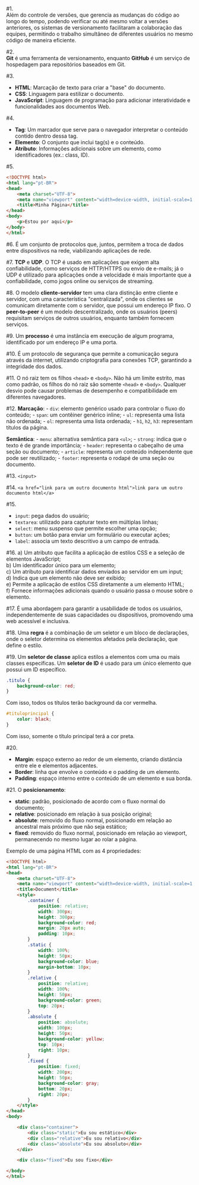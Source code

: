 
#1.  
Além do controle de versões, que gerencia as mudanças do código ao longo do tempo, podendo verificar ou até mesmo voltar a versões anteriores, os sistemas de versionamento facilitaram a colaboração das equipes, permitindo o trabalho simultâneo de diferentes usuários no mesmo código de maneira eficiente.

#2.  
**Git** é uma ferramenta de versionamento, enquanto **GitHub** é um serviço de hospedagem para repositórios baseados em Git.

#3.   
   - **HTML**: Marcação de texto para criar a "base" do documento.
   - **CSS**: Linguagem para estilizar o documento.
   - **JavaScript**: Linguagem de programação para adicionar interatividade e funcionalidades aos documentos Web.

#4.  
   - **Tag**: Um marcador que serve para o navegador interpretar o conteúdo contido dentro dessa tag.
   - **Elemento**: O conjunto que inclui tag(s) e o conteúdo.
   - **Atributo**: Informações adicionais sobre um elemento, como identificadores (ex.: class, ID).

#5. 
   ```html
   <!DOCTYPE html>
   <html lang="pt-BR">
   <head>
       <meta charset="UTF-8">
       <meta name="viewport" content="width=device-width, initial-scale=1.0">
       <title>Minha Página</title>
   </head>
   <body>
       <p>Estou por aqui</p>
   </body>
   </html>
   ```

#6.
É um conjunto de protocolos que, juntos, permitem a troca de dados entre dispositivos na rede, viabilizando aplicações de rede.

#7.
**TCP** e **UDP**. O TCP é usado em aplicações que exigem alta confiabilidade, como serviços de HTTP/HTTPS ou envio de e-mails; já o UDP é utilizado para aplicações onde a velocidade é mais importante que a confiabilidade, como jogos online ou serviços de streaming.

#8.
O modelo **cliente-servidor** tem uma clara distinção entre cliente e servidor, com uma característica "centralizada", onde os clientes se comunicam diretamente com o servidor, que possui um endereço IP fixo. O **peer-to-peer** é um modelo descentralizado, onde os usuários (peers) requisitam serviços de outros usuários, enquanto também fornecem serviços.

#9.
Um **processo** é uma instância em execução de algum programa, identificado por um endereço IP e uma porta.

#10.
É um protocolo de segurança que permite a comunicação segura através da internet, utilizando criptografia para conexões TCP, garantindo a integridade dos dados.

#11.
O nó raiz tem os filhos `<head>` e `<body>`. Não há um limite estrito, mas como padrão, os filhos do nó raiz são somente `<head>` e `<body>`. Qualquer desvio pode causar problemas de desempenho e compatibilidade em diferentes navegadores.

#12.
**Marcação**:
    - `div`: elemento genérico usado para controlar o fluxo do conteúdo;
    - `span`: um contêiner genérico inline;
    - `ul`: representa uma lista não ordenada;
    - `ol`: representa uma lista ordenada;
    - `h1`, `h2`, `h3`: representam títulos da página.

**Semântica**:
    - `menu`: alternativa semântica para `<ul>`;
    - `strong`: indica que o texto é de grande importância;
    - `header`: representa o cabeçalho de uma seção ou documento;
    - `article`: representa um conteúdo independente que pode ser reutilizado;
    - `footer`: representa o rodapé de uma seção ou documento.

#13.
`<input>`

#14.
`<a href="link para um outro documento html">link para um outro documento html</a>`

#15. 
   - `input`: pega dados do usuário;
   - `textarea`: utilizado para capturar texto em múltiplas linhas;
   - `select`: menu suspenso que permite escolher uma opção;
   - `button`: um botão para enviar um formulário ou executar ações;
   - `label`: associa um texto descritivo a um campo de entrada.

#16. 
   a) Um atributo que facilita a aplicação de estilos CSS e a seleção de elementos JavaScript;  
   b) Um identificador único para um elemento;  
   c) Um atributo para identificar dados enviados ao servidor em um input;  
   d) Indica que um elemento não deve ser exibido;  
   e) Permite a aplicação de estilos CSS diretamente a um elemento HTML;  
   f) Fornece informações adicionais quando o usuário passa o mouse sobre o elemento.

#17.
É uma abordagem para garantir a usabilidade de todos os usuários, independentemente de suas capacidades ou dispositivos, promovendo uma web acessível e inclusiva.

#18.
Uma **regra** é a combinação de um seletor e um bloco de declarações, onde o seletor determina os elementos afetados pela declaração, que define o estilo.

#19.
Um **seletor de classe** aplica estilos a elementos com uma ou mais classes específicas. Um **seletor de ID** é usado para um único elemento que possui um ID específico.

   ```css
   .titulo {
       background-color: red;
   }
   ```

   Com isso, todos os títulos terão background da cor vermelha.

   ```css
   #tituloprincipal {
       color: black;
   }
   ```

   Com isso, somente o título principal terá a cor preta.

#20. 
   - **Margin**: espaço externo ao redor de um elemento, criando distância entre ele e elementos adjacentes.
   - **Border**: linha que envolve o conteúdo e o padding de um elemento.
   - **Padding**: espaço interno entre o conteúdo de um elemento e sua borda.

#21.
O **posicionamento**:
   - **static**: padrão, posicionado de acordo com o fluxo normal do documento;
   - **relative**: posicionado em relação à sua posição original;
   - **absolute**: removido do fluxo normal, posicionado em relação ao ancestral mais próximo que não seja estático;
   - **fixed**: removido do fluxo normal, posicionado em relação ao viewport, permanecendo no mesmo lugar ao rolar a página.

   Exemplo de uma página HTML com as 4 propriedades:

   ```html
   <!DOCTYPE html>
   <html lang="pt-BR">
   <head>
       <meta charset="UTF-8">
       <meta name="viewport" content="width=device-width, initial-scale=1.0">
       <title>Document</title>
       <style>
           .container {
               position: relative;
               width: 300px;
               height: 300px;
               background-color: red;
               margin: 20px auto;
               padding: 10px;
           }
           .static {
               width: 100%;
               height: 50px;
               background-color: blue;
               margin-bottom: 10px;
           }
           .relative {
               position: relative;
               width: 100%;
               height: 50px;
               background-color: green;
               top: 20px;
           }
           .absolute {
               position: absolute;
               width: 100px;
               height: 50px;
               background-color: yellow;
               top: 10px;
               right: 10px;
           }
           .fixed {
               position: fixed;
               width: 200px;
               height: 50px;
               background-color: gray;
               bottom: 20px;
               right: 20px;
           }
       </style>
   </head>
   <body>

       <div class="container">
           <div class="static">Eu sou estático</div>
           <div class="relative">Eu sou relativo</div>
           <div class="absolute">Eu sou absoluto</div>
       </div>

       <div class="fixed">Eu sou fixo</div>

   </body>
   </html>
   ```
